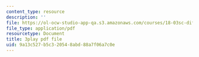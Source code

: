 ```yaml
---
content_type: resource
description: ''
file: https://ol-ocw-studio-app-qa.s3.amazonaws.com/courses/18-03sc-differential-equations-fall-2011/9a13c527b5c320548abd88a7f06a7c0e_R_8beV_gXHc.pdf
file_type: application/pdf
resourcetype: Document
title: 3play pdf file
uid: 9a13c527-b5c3-2054-8abd-88a7f06a7c0e
---
```

